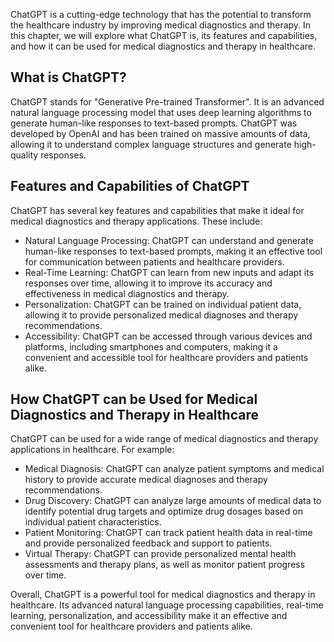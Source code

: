 
ChatGPT is a cutting-edge technology that has the potential to transform the healthcare industry by improving medical diagnostics and therapy. In this chapter, we will explore what ChatGPT is, its features and capabilities, and how it can be used for medical diagnostics and therapy in healthcare.

What is ChatGPT?
----------------

ChatGPT stands for "Generative Pre-trained Transformer". It is an advanced natural language processing model that uses deep learning algorithms to generate human-like responses to text-based prompts. ChatGPT was developed by OpenAI and has been trained on massive amounts of data, allowing it to understand complex language structures and generate high-quality responses.

Features and Capabilities of ChatGPT
------------------------------------

ChatGPT has several key features and capabilities that make it ideal for medical diagnostics and therapy applications. These include:

* Natural Language Processing: ChatGPT can understand and generate human-like responses to text-based prompts, making it an effective tool for communication between patients and healthcare providers.
* Real-Time Learning: ChatGPT can learn from new inputs and adapt its responses over time, allowing it to improve its accuracy and effectiveness in medical diagnostics and therapy.
* Personalization: ChatGPT can be trained on individual patient data, allowing it to provide personalized medical diagnoses and therapy recommendations.
* Accessibility: ChatGPT can be accessed through various devices and platforms, including smartphones and computers, making it a convenient and accessible tool for healthcare providers and patients alike.

How ChatGPT can be Used for Medical Diagnostics and Therapy in Healthcare
-------------------------------------------------------------------------

ChatGPT can be used for a wide range of medical diagnostics and therapy applications in healthcare. For example:

* Medical Diagnosis: ChatGPT can analyze patient symptoms and medical history to provide accurate medical diagnoses and therapy recommendations.
* Drug Discovery: ChatGPT can analyze large amounts of medical data to identify potential drug targets and optimize drug dosages based on individual patient characteristics.
* Patient Monitoring: ChatGPT can track patient health data in real-time and provide personalized feedback and support to patients.
* Virtual Therapy: ChatGPT can provide personalized mental health assessments and therapy plans, as well as monitor patient progress over time.

Overall, ChatGPT is a powerful tool for medical diagnostics and therapy in healthcare. Its advanced natural language processing capabilities, real-time learning, personalization, and accessibility make it an effective and convenient tool for healthcare providers and patients alike.

